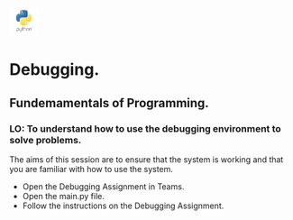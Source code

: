 
<img src="images/python-logo.png" width="50" height="50"></img>

# Debugging.
## Fundemamentals of Programming.
### LO: To understand how to use the debugging environment to solve problems.

The aims of this session are to ensure that the system is working and that you are familiar with how to use the system.

* Open the Debugging Assignment in Teams.
* Open the main.py file.
* Follow the instructions on the Debugging Assignment.